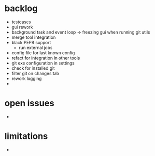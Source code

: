 
# backlog

- testcases
- gui rework
- background task and event loop -> freezing gui when running git utils
- merge tool integration
- black PEP8 support
  - run external jobs
- config file for last known config
- refact for integration in other tools
- git exe configuration in settings
- check for installed git
- filter git on changes tab
- rework logging
- 


# open issues

- 


# limitations

- 

